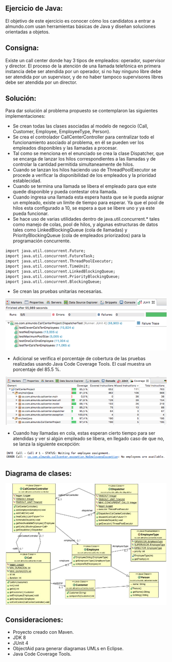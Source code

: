 Ejercicio de Java:
-----------------

El objetivo de este ejercicio es conocer cómo los candidatos a entrar a
almundo.com usan herramientas básicas de Java y diseñan soluciones
orientadas a objetos.

Consigna:
---------

Existe un call center donde hay 3 tipos de empleados: operador, supervisor
y director. El proceso de la atención de una llamada telefónica en primera
instancia debe ser atendida por un operador, si no hay ninguno libre debe
ser atendida por un supervisor, y de no haber tampoco supervisores libres
debe ser atendida por un director.

Solución:
---------

Para dar solución al problema propuesto se contemplaron las siguientes implementaciones:

- Se crean todas las clases asociadas al modelo de negocio (Call, Customer, Employee, EmployeeType, Person).
- Se crea el controlador CallCenterController para centralizar todo el funcionamiento asociado al problema, en él se pueden ver los empleados disponibles y las llamadas a procesar.
- Tal como se menciona en el enunciado se crea la clase Dispatcher, que se encarga de lanzar los hilos correspondientes a las llamadas y de controlar la cantidad permitida simultaneamente de hilos.
- Cuando se lanzan los hilos haciendo uso de ThreadPoolExecutor se procede a verificar la disponibilidad de los empleados y la prioridad establecidad.
- Cuando se termina una llamada se libera el empleado para que este quede disponible y pueda contestar otra llamada.
- Cuando ingresa una llamada esta espera hasta que se le pueda asignar un empleado, existe un limite de tiempo para esperar. Ya que el pool de hilos esta configurado a 10, se espera a que se libere uno y ya este pueda funcionar.
- Se hace uso de varias utilidades dentro de java.util.concurrent.* tales como manejo de colas, pool de hilos, y algunas estructuras de datos tales como LinkedBlockingQueue (cola de llamadas) y PriorityBlockingQueue (cola de empleados priorizados) para la programación concurrente.

```
import java.util.concurrent.Future;
import java.util.concurrent.FutureTask;
import java.util.concurrent.ThreadPoolExecutor;
import java.util.concurrent.TimeUnit;
import java.util.concurrent.LinkedBlockingQueue;
import java.util.concurrent.PriorityBlockingQueue;
import java.util.concurrent.BlockingQueue;
```

- Se crean las pruebas unitarias necesarias.

![Screenshot](UnitTests.png)

- Adicional se verifica el porcentaje de cobertura de las pruebas realizadas usando Java Code Coverage Tools. El cual muestra un porcentaje del 85.5 %.

![Screenshot](JavaCodeCoverage.png)

- Cuando hay llamadas en cola, estas esperan cierto tiempo para ser atendidas y ver si algún empleado se libera, en llegado caso de que no, se lanza la siguiente excepción:

![Screenshot](NoEmployeesException.png)

Diagrama de clases:
------------------

![Screenshot](ClassDiagram.jpg)

Consideraciones:
----------------

- Proyecto creado con Maven.
- JDK 8
- JUnit 4
- ObjectAid para generar diagramas UMLs en Eclipse.
- Java Code Coverage Tools.